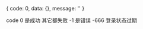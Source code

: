 
<!-- 返回格式 -->
{
  code: 0,
  data: {},
  message: ''
}

code 0 是成功 其它都失败
    -1 是错误
    -666 登录状态过期
